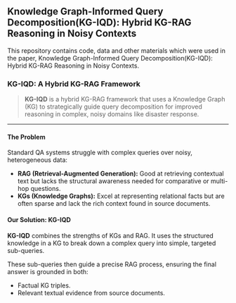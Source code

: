 ## Knowledge Graph-Informed Query Decomposition(KG-IQD): Hybrid KG-RAG Reasoning in Noisy Contexts

This repository contains code, data and other materials which were used in the paper, Knowledge Graph-Informed Query Decomposition(KG-IQD): Hybrid KG-RAG Reasoning in Noisy Contexts.

### KG-IQD: A Hybrid KG-RAG Framework

> **KG-IQD** is a hybrid KG-RAG framework that uses a Knowledge Graph (KG) to strategically guide query decomposition for improved reasoning in complex, noisy domains like disaster response.

---

#### The Problem

Standard QA systems struggle with complex queries over noisy, heterogeneous data:

*   **RAG (Retrieval-Augmented Generation):** Good at retrieving contextual text but lacks the structural awareness needed for comparative or multi-hop questions.
*   **KGs (Knowledge Graphs):** Excel at representing relational facts but are often sparse and lack the rich context found in source documents.

#### Our Solution: KG-IQD

**KG-IQD** combines the strengths of KGs and RAG. It uses the structured knowledge in a KG to break down a complex query into simple, targeted sub-queries.

These sub-queries then guide a precise RAG process, ensuring the final answer is grounded in both:
*   Factual KG triples.
*   Relevant textual evidence from source documents.
